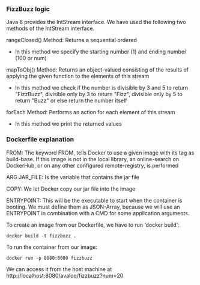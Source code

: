 ### FizzBuzz logic
Java 8 provides the IntStream interface. We have used the following 
two methods of the IntStream interface.

rangeClosed() Method: Returns a sequential ordered

- In this method we specify the starting number (1) and ending 
number (100 or num)

mapToObj() Method: Returns an object-valued consisting of the 
results of applying the given function to the elements of this 
stream

- In this method we check if the number is divisible by 3 and 5 
to return "FizzBuzz", divisible only by 3 to return "Fizz", 
divisible only by 5 to return "Buzz" or else return the number itself

forEach Method: Performs an action for each element of this stream

- In this method we print the returned values

### Dockerfile explanation

FROM: The keyword FROM, tells Docker to use a given image with 
its tag as build-base. If this image is not in the local 
library, an online-search on DockerHub, or on any other 
configured remote-registry, is performed

ARG JAR_FILE: Is the variable that contains the jar file

COPY: We let Docker copy our jar file into the image

ENTRYPOINT: This will be the executable to start when 
the container is booting. We must define them as JSON-Array, 
because we will use an ENTRYPOINT in combination with a CMD for 
some application arguments.

To create an image from our Dockerfile, we have to run 
‘docker build':
```
docker build -t fizzbuzz .
```

To run the container from our image:
```
docker run -p 8080:8080 fizzbuzz
```
We can access it from the host machine at http://localhost:8080/avaloq/fizzbuzz?num=20
